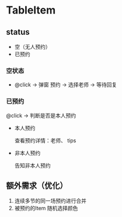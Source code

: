 # TableItem

## status

- 空（无人预约）
- 已预约

### 空状态

- @click -> 弹窗 预约 -> 选择老师 -> 等待回复

### 已预约

  @click -> 判断是否是本人预约 

- 本人预约

    查看预约详情：老师、 tips

- 非本人预约

    告知非本人预约

## 额外需求（优化）

1. 连续多节的同一场预约进行合并
2. 被预约的Item 随机选择颜色